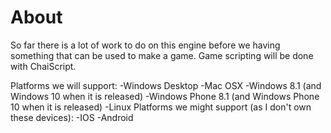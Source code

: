 # About
  So far there is a lot of work to do on this engine before we having something that can
be used to make a game. Game scripting will be done with ChaiScript.

Platforms we will support:
  -Windows Desktop
  -Mac OSX
  -Windows 8.1 (and Windows 10 when it is released)
  -Windows Phone 8.1 (and Windows Phone 10 when it is released)
  -Linux
Platforms we might support (as I don't own these devices):
  -IOS
  -Android
